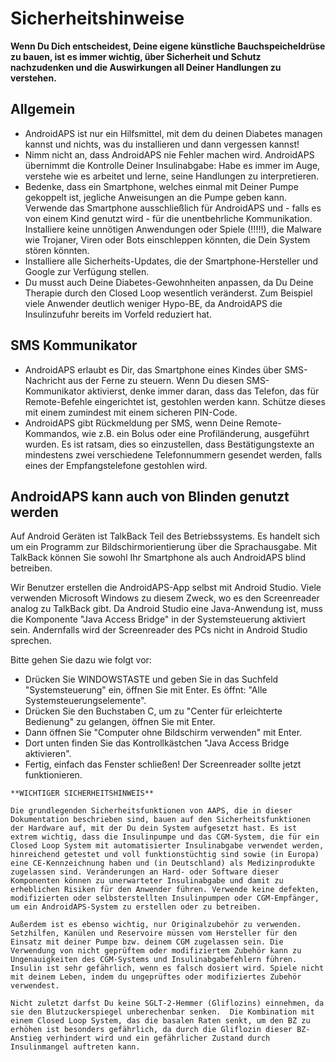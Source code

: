 # Sicherheitshinweise

**Wenn Du Dich entscheidest, Deine eigene künstliche Bauchspeicheldrüse zu bauen, ist es immer wichtig, über Sicherheit und Schutz nachzudenken und die Auswirkungen all Deiner Handlungen zu verstehen.**

## Allgemein

- AndroidAPS ist nur ein Hilfsmittel, mit dem du deinen Diabetes managen kannst und nichts, was du installieren und dann vergessen kannst!
- Nimm nicht an, dass AndroidAPS nie Fehler machen wird. AndroidAPS übernimmt die Kontrolle Deiner Insulinabgabe: Habe es immer im Auge, verstehe wie es arbeitet und lerne, seine Handlungen zu interpretieren.
- Bedenke, dass ein Smartphone, welches einmal mit Deiner Pumpe gekoppelt ist, jegliche Anweisungen an die Pumpe geben kann. Verwende das Smartphone ausschließlich für AndroidAPS und - falls es von einem Kind genutzt wird - für die unentbehrliche Kommunikation. Installiere keine unnötigen Anwendungen oder Spiele (!!!!!), die Malware wie Trojaner, Viren oder Bots einschleppen könnten, die Dein System stören könnten.
- Installiere alle Sicherheits-Updates, die der Smartphone-Hersteller und Google zur Verfügung stellen.
- Du musst auch Deine Diabetes-Gewohnheiten anpassen, da Du Deine Therapie durch den Closed Loop wesentlich veränderst. Zum Beispiel viele Anwender deutlich weniger Hypo-BE, da AndroidAPS die Insulinzufuhr bereits im Vorfeld reduziert hat.

## SMS Kommunikator

- AndroidAPS erlaubt es Dir, das Smartphone eines Kindes über SMS-Nachricht aus der Ferne zu steuern. Wenn Du diesen SMS-Kommunikator aktivierst, denke immer daran, dass das Telefon, das für Remote-Befehle eingerichtet ist, gestohlen werden kann. Schütze dieses mit einem zumindest mit einem sicheren PIN-Code.
- AndroidAPS gibt Rückmeldung per SMS, wenn Deine Remote-Kommandos, wie z.B. ein Bolus oder eine Profiländerung, ausgeführt wurden. Es ist ratsam, dies so einzustellen, dass Bestätigungstexte an mindestens zwei verschiedene Telefonnummern gesendet werden, falls eines der Empfangstelefone gestohlen wird.

## AndroidAPS kann auch von Blinden genutzt werden

Auf Android Geräten ist TalkBack Teil des Betriebssystems. Es handelt sich um ein Programm zur Bildschirmorientierung über die Sprachausgabe. Mit TalkBack können Sie sowohl Ihr Smartphone als auch AndroidAPS blind betreiben.

Wir Benutzer erstellen die AndroidAPS-App selbst mit Android Studio. Viele verwenden Microsoft Windows zu diesem Zweck, wo es den Screenreader analog zu TalkBack gibt. Da Android Studio eine Java-Anwendung ist, muss die Komponente "Java Access Bridge" in der Systemsteuerung aktiviert sein. Andernfalls wird der Screenreader des PCs nicht in Android Studio sprechen.

Bitte gehen Sie dazu wie folgt vor:

- Drücken Sie WINDOWSTASTE und geben Sie in das Suchfeld "Systemsteuerung" ein, öffnen Sie mit Enter. Es öffnt: "Alle Systemsteuerungselemente".
- Drücken Sie den Buchstaben C, um zu "Center für erleichterte Bedienung" zu gelangen, öffnen Sie mit Enter.
- Dann öffnen Sie "Computer ohne Bildschirm verwenden" mit Enter.
- Dort unten finden Sie das Kontrollkästchen "Java Access Bridge aktivieren".
- Fertig, einfach das Fenster schließen! Der Screenreader sollte jetzt funktionieren.

```{note}
**WICHTIGER SICHERHEITSHINWEIS**

Die grundlegenden Sicherheitsfunktionen von AAPS, die in dieser Dokumentation beschrieben sind, bauen auf den Sicherheitsfunktionen der Hardware auf, mit der Du dein System aufgesetzt hast. Es ist extrem wichtig, dass die Insulinpumpe und das CGM-System, die für ein Closed Loop System mit automatisierter Insulinabgabe verwendet werden, hinreichend getestet und voll funktionstüchtig sind sowie (in Europa) eine CE-Kennzeichnung haben und (in Deutschland) als Medizinprodukte zugelassen sind. Veränderungen an Hard- oder Software dieser Komponenten können zu unerwarteter Insulinabgabe und damit zu erheblichen Risiken für den Anwender führen. Verwende keine defekten, modifizierten oder selbsterstellten Insulinpumpen oder CGM-Empfänger, um ein AndroidAPS-System zu erstellen oder zu betreiben.

Außerdem ist es ebenso wichtig, nur Originalzubehör zu verwenden. Setzhilfen, Kanülen und Reservoire müssen vom Hersteller für den Einsatz mit deiner Pumpe bzw. deinem CGM zugelassen sein. Die Verwendung von nicht geprüftem oder modifiziertem Zubehör kann zu Ungenauigkeiten des CGM-Systems und Insulinabgabefehlern führen. Insulin ist sehr gefährlich, wenn es falsch dosiert wird. Spiele nicht mit deinem Leben, indem du ungeprüftes oder modifiziertes Zubehör verwendest.

Nicht zuletzt darfst Du keine SGLT-2-Hemmer (Gliflozins) einnehmen, da sie den Blutzuckerspiegel unberechenbar senken.  Die Kombination mit einem Closed Loop System, das die basalen Raten senkt, um den BZ zu erhöhen ist besonders gefährlich, da durch die Gliflozin dieser BZ-Anstieg verhindert wird und ein gefährlicher Zustand durch Insulinmangel auftreten kann.
```

